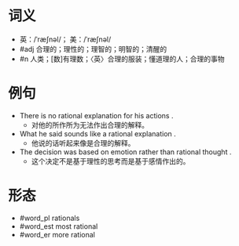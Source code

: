 # 词义
- 英：/ˈræʃnəl/； 美：/ˈræʃnəl/
- #adj 合理的；理性的；理智的；明智的；清醒的
- #n 人类；[数]有理数；〈英〉合理的服装；懂道理的人；合理的事物
# 例句
- There is no rational explanation for his actions .
	- 对他的所作所为无法作出合理的解释。
- What he said sounds like a rational explanation .
	- 他说的话听起来像是合理的解释。
- The decision was based on emotion rather than rational thought .
	- 这个决定不是基于理性的思考而是基于感情作出的。
# 形态
- #word_pl rationals
- #word_est most rational
- #word_er more rational
